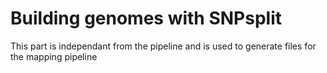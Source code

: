 # Building genomes with SNPsplit

This part is independant from the pipeline and is used to generate files for the mapping pipeline
